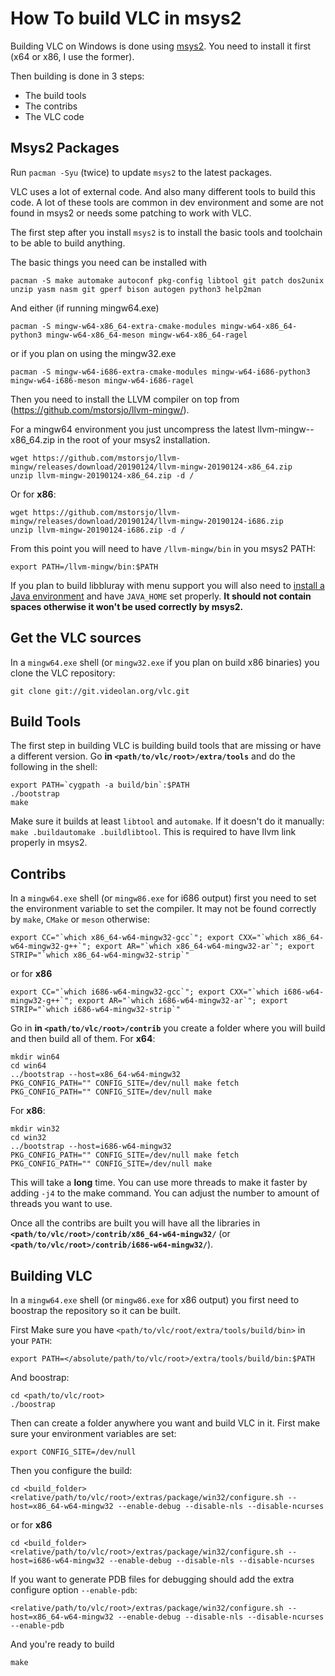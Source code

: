 # How To build VLC in msys2

Building VLC on Windows is done using [msys2](http://www.msys2.org/). You need to install it first (x64 or x86, I use the former).

Then building is done in 3 steps:
* The build tools
* The contribs
* The VLC code

## Msys2 Packages

Run `pacman -Syu` (twice) to update `msys2` to the latest packages.

VLC uses a lot of external code. And also many different tools to build this code. A lot of these tools are common in dev environment and some are not found in msys2 or needs some patching to work with VLC.

The first step after you install `msys2` is to install the basic tools and toolchain to be able to build anything.

The basic things you need can be installed with
```
pacman -S make automake autoconf pkg-config libtool git patch dos2unix unzip yasm nasm git gperf bison autogen python3 help2man
```
And either (if running mingw64.exe)
```
pacman -S mingw-w64-x86_64-extra-cmake-modules mingw-w64-x86_64-python3 mingw-w64-x86_64-meson mingw-w64-x86_64-ragel
```
or if you plan on using the mingw32.exe
```
pacman -S mingw-w64-i686-extra-cmake-modules mingw-w64-i686-python3 mingw-w64-i686-meson mingw-w64-i686-ragel
```

Then you need to install the LLVM compiler on top from (https://github.com/mstorsjo/llvm-mingw/).

For a mingw64 environment you just uncompress the latest llvm-mingw-<date>-x86_64.zip in the root of your msys2 installation.
```
wget https://github.com/mstorsjo/llvm-mingw/releases/download/20190124/llvm-mingw-20190124-x86_64.zip
unzip llvm-mingw-20190124-x86_64.zip -d /
```
Or for **x86**:
```
wget https://github.com/mstorsjo/llvm-mingw/releases/download/20190124/llvm-mingw-20190124-i686.zip
unzip llvm-mingw-20190124-i686.zip -d /
```

From this point you will need to have `/llvm-mingw/bin` in you msys2 PATH:
```
export PATH=/llvm-mingw/bin:$PATH
```

If you plan to build libbluray with menu support you will also need to [install a Java environment](http://jdk.java.net/java-se-ri/8) and have `JAVA_HOME` set properly. **It should not contain spaces otherwise it won't be used correctly by msys2.**

## Get the VLC sources

In a `mingw64.exe` shell (or `mingw32.exe` if you plan on build x86 binaries) you clone the VLC repository:
```
git clone git://git.videolan.org/vlc.git
```

## Build Tools

The first step in building VLC is building build tools that are  missing or have a different version. Go **in `<path/to/vlc/root>/extra/tools`** and do the following in the shell:
```
export PATH=`cygpath -a build/bin`:$PATH
./bootstrap
make
```

Make sure it builds at least `libtool` and `automake`. If it doesn't do it manually: `make .buildautomake .buildlibtool`. This is required to have llvm link properly in msys2.


## Contribs

In a `mingw64.exe` shell (or `mingw86.exe` for i686 output) first you need to set the environment variable to set the compiler. It may not be found correctly by `make`, `CMake` or `meson` otherwise:
```
export CC="`which x86_64-w64-mingw32-gcc`"; export CXX="`which x86_64-w64-mingw32-g++`"; export AR="`which x86_64-w64-mingw32-ar`"; export STRIP="`which x86_64-w64-mingw32-strip`"
```
or for **x86**
```
export CC="`which i686-w64-mingw32-gcc`"; export CXX="`which i686-w64-mingw32-g++`"; export AR="`which i686-w64-mingw32-ar`"; export STRIP="`which i686-w64-mingw32-strip`"
```


Go in **in `<path/to/vlc/root>/contrib`** you create a folder where you will build and then build all of them. For **x64**:
```
mkdir win64
cd win64
../bootstrap --host=x86_64-w64-mingw32
PKG_CONFIG_PATH="" CONFIG_SITE=/dev/null make fetch
PKG_CONFIG_PATH="" CONFIG_SITE=/dev/null make
```

For **x86**:
```
mkdir win32
cd win32
../bootstrap --host=i686-w64-mingw32
PKG_CONFIG_PATH="" CONFIG_SITE=/dev/null make fetch
PKG_CONFIG_PATH="" CONFIG_SITE=/dev/null make
```

This will take a **long** time. You can use more threads to make it faster by adding `-j4` to the make command. You can adjust the number to amount of threads you want to use.

Once all the contribs are built you will have all the libraries in **`<path/to/vlc/root>/contrib/x86_64-w64-mingw32/`** (or **`<path/to/vlc/root>/contrib/i686-w64-mingw32/`**).


## Building VLC

In a `mingw64.exe` shell (or `mingw86.exe` for x86 output) you first need to boostrap the repository so it can be built. 

First Make sure you have `<path/to/vlc/root/extra/tools/build/bin>` in your `PATH`:
```
export PATH=</absolute/path/to/vlc/root>/extra/tools/build/bin:$PATH
```

And boostrap:

```
cd <path/to/vlc/root>
./boostrap
```

Then can create a folder anywhere you want and build VLC in it. First make sure your environment variables are set:
```
export CONFIG_SITE=/dev/null
```

Then you configure the build:
```
cd <build_folder>
<relative/path/to/vlc/root>/extras/package/win32/configure.sh --host=x86_64-w64-mingw32 --enable-debug --disable-nls --disable-ncurses
```
or for **x86**
```
cd <build_folder>
<relative/path/to/vlc/root>/extras/package/win32/configure.sh --host=i686-w64-mingw32 --enable-debug --disable-nls --disable-ncurses
```

If you want to generate PDB files for debugging should add the extra configure option `--enable-pdb`:
```
<relative/path/to/vlc/root>/extras/package/win32/configure.sh --host=x86_64-w64-mingw32 --enable-debug --disable-nls --disable-ncurses --enable-pdb
```

And you're ready to build
```
make
```

